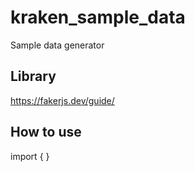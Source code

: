 # kraken_sample_data
Sample data generator 


## Library
https://fakerjs.dev/guide/

## How to use

import { }